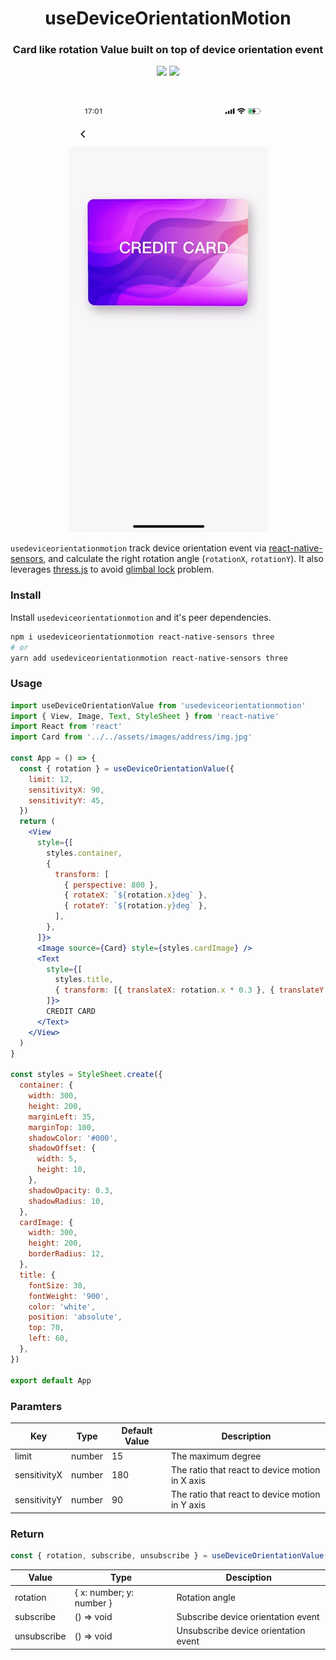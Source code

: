 <h1 align="center" style="border-bottom: none;">useDeviceOrientationMotion</h1>
<h3 align="center">Card like rotation Value built on top of device orientation event</h3>

<p align="center">
  <img src="https://img.shields.io/badge/%20%20%F0%9F%93%A6%F0%9F%9A%80-semantic--release-e10079.svg" />
  <img src="https://img.shields.io/npm/v/usedeviceorientationmotion/latest.svg" />
  <br />
  <br />
  <br />
  <img src="https://github.com/luokuning/usedeviceorientationmotion/blob/main/assets/motion.gif?raw=true" />
</p>

`usedeviceorientationmotion` track device orientation event via [react-native-sensors](https://github.com/react-native-sensors/react-native-sensors), and calculate the right
rotation angle (`rotationX`, `rotationY`). It also leverages [thress.js](https://github.com/mrdoob/three.js) to avoid [glimbal lock](https://en.wikipedia.org/wiki/Gimbal_lock) problem.


### Install

Install `usedeviceorientationmotion` and it's peer dependencies.
```bash
npm i usedeviceorientationmotion react-native-sensors three
# or
yarn add usedeviceorientationmotion react-native-sensors three
```

### Usage

```jsx
import useDeviceOrientationValue from 'usedeviceorientationmotion'
import { View, Image, Text, StyleSheet } from 'react-native'
import React from 'react'
import Card from '../../assets/images/address/img.jpg'

const App = () => {
  const { rotation } = useDeviceOrientationValue({
    limit: 12,
    sensitivityX: 90,
    sensitivityY: 45,
  })
  return (
    <View
      style={[
        styles.container,
        {
          transform: [
            { perspective: 800 },
            { rotateX: `${rotation.x}deg` },
            { rotateY: `${rotation.y}deg` },
          ],
        },
      ]}>
      <Image source={Card} style={styles.cardImage} />
      <Text
        style={[
          styles.title,
          { transform: [{ translateX: rotation.x * 0.3 }, { translateY: rotation.y * 0.3 }] },
        ]}>
        CREDIT CARD
      </Text>
    </View>
  )
}

const styles = StyleSheet.create({
  container: {
    width: 300,
    height: 200,
    marginLeft: 35,
    marginTop: 100,
    shadowColor: '#000',
    shadowOffset: {
      width: 5,
      height: 10,
    },
    shadowOpacity: 0.3,
    shadowRadius: 10,
  },
  cardImage: {
    width: 300,
    height: 200,
    borderRadius: 12,
  },
  title: {
    fontSize: 30,
    fontWeight: '900',
    color: 'white',
    position: 'absolute',
    top: 70,
    left: 60,
  },
})

export default App

```

### Paramters

| Key          | Type   | Default Value | Description                                     |
|--------------|--------|---------------|-------------------------------------------------|
| limit        | number | 15            | The maximum degree                              |
| sensitivityX | number | 180           | The ratio that react to device motion in X axis |
| sensitivityY | number | 90            | The ratio that react to device motion in Y axis |


### Return
```jsx
const { rotation, subscribe, unsubscribe } = useDeviceOrientationValue()
```

| Value       | Type                     | Desciption                           |
|-------------|--------------------------|--------------------------------------|
| rotation    | { x: number; y: number } | Rotation angle                       |
| subscribe   | () => void               | Subscribe device orientation event   |
| unsubscribe | () => void               | Unsubscribe device orientation event |
